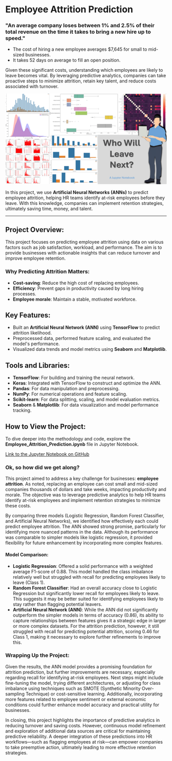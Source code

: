 # Employee Attrition Prediction

### "An average company loses between 1% and 2.5% of their total revenue on the time it takes to bring a new hire up to speed."

- The cost of hiring a new employee averages $7,645 for small to mid-sized businesses.
- It takes 52 days on average to fill an open position.

Given these significant costs, understanding which employees are likely to leave becomes vital. By leveraging predictive analytics, companies can take proactive steps to minimize attrition, retain key talent, and reduce costs associated with turnover.

![Project Thumbnail](attrition_thumbnail.png)

In this project, we use **Artificial Neural Networks (ANNs)** to predict employee attrition, helping HR teams identify at-risk employees before they leave. With this knowledge, companies can implement retention strategies, ultimately saving time, money, and talent.

---

## Project Overview:
This project focuses on predicting employee attrition using data on various factors such as job satisfaction, workload, and performance. The aim is to provide businesses with actionable insights that can reduce turnover and improve employee retention.

### Why Predicting Attrition Matters:
- **Cost-saving**: Reduce the high cost of replacing employees.
- **Efficiency**: Prevent gaps in productivity caused by long hiring processes.
- **Employee morale**: Maintain a stable, motivated workforce.

## Key Features:
- Built an **Artificial Neural Network (ANN)** using **TensorFlow** to predict attrition likelihood.
- Preprocessed data, performed feature scaling, and evaluated the model's performance.
- Visualized data trends and model metrics using **Seaborn** and **Matplotlib**.

## Tools and Libraries:
- **TensorFlow**: For building and training the neural network.
- **Keras**: Integrated with TensorFlow to construct and optimize the ANN.
- **Pandas**: For data manipulation and preprocessing.
- **NumPy**: For numerical operations and feature scaling.
- **Scikit-learn**: For data splitting, scaling, and model evaluation metrics.
- **Seaborn** & **Matplotlib**: For data visualization and model performance tracking.

## How to View the Project:
To dive deeper into the methodology and code, explore the **Employee_Attrition_Prediction.ipynb** file in Jupyter Notebook.

[Link to the Jupyter Notebook on GitHub](https://github.com/idrismo45/Employee-Attrition-Prediction/blob/main/Employee_Attrition_Prediction.ipynb)

### Ok, so how did we get along?

This project aimed to address a key challenge for businesses: **employee attrition**. As noted, replacing an employee can cost small and mid-sized companies thousands of dollars and take weeks, impacting productivity and morale. The objective was to leverage predictive analytics to help HR teams identify at-risk employees and implement retention strategies to minimize these costs.

By comparing three models (Logistic Regression, Random Forest Classifier, and Artificial Neural Networks), we identified how effectively each could predict employee attrition. The ANN showed strong promise, particularly for identifying more nuanced patterns in the data. Although its performance was comparable to simpler models like logistic regression, it provided flexibility for future enhancement by incorporating more complex features.

#### Model Comparison:

- **Logistic Regression**: Offered a solid performance with a weighted average F1-score of 0.88. This model handled the class imbalance relatively well but struggled with recall for predicting employees likely to leave (Class 1). 
- **Random Forest Classifier**: Had an overall accuracy close to Logistic Regression but significantly lower recall for employees likely to leave. This suggests it may be better suited for identifying employees likely to stay rather than flagging potential leavers.
- **Artificial Neural Network (ANN)**: While the ANN did not significantly outperform the simpler models in terms of accuracy (0.86), its ability to capture relationships between features gives it a strategic edge in larger or more complex datasets. For the attrition prediction, however, it still struggled with recall for predicting potential attrition, scoring 0.46 for Class 1, making it necessary to explore further refinements to improve this.

### Wrapping Up the Project:

Given the results, the ANN model provides a promising foundation for attrition prediction, but further improvements are necessary, especially regarding recall for identifying at-risk employees. Next steps might include fine-tuning the model, trying different architectures, or adjusting for class imbalance using techniques such as SMOTE (Synthetic Minority Over-sampling Technique) or cost-sensitive learning. Additionally, incorporating more features related to employee sentiment or external economic conditions could further enhance model accuracy and practical utility for businesses.

In closing, this project highlights the importance of predictive analytics in reducing turnover and saving costs. However, continuous model refinement and exploration of additional data sources are critical for maintaining predictive reliability. A deeper integration of these predictions into HR workflows—such as flagging employees at risk—can empower companies to take preemptive action, ultimately leading to more effective retention strategies.
